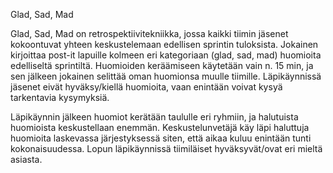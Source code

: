 Glad, Sad, Mad

Glad, Sad, Mad on retrospektiivitekniikka, jossa kaikki tiimin jäsenet kokoontuvat yhteen keskustelemaan edellisen sprintin tuloksista.
Jokainen kirjoittaa post-it lapuille kolmeen eri kategoriaan (glad, sad, mad) huomioita edelliseltä sprintiltä. Huomioiden keräämiseen käytetään vain n. 15 min, ja sen jälkeen jokainen selittää oman huomionsa muulle tiimille. Läpikäynnissä jäsenet eivät hyväksy/kiellä huomioita, vaan enintään voivat kysyä tarkentavia kysymyksiä.

Läpikäynnin jälkeen huomiot kerätään taululle eri ryhmiin, ja halutuista huomioista keskustellaan enemmän. Keskustelunvetäjä käy läpi haluttuja huomioita laskevassa järjestyksessä siten, että aikaa kuluu enintään tunti kokonaisuudessa. Lopun läpikäynnissä tiimiläiset hyväksyvät/ovat eri mieltä asiasta.
